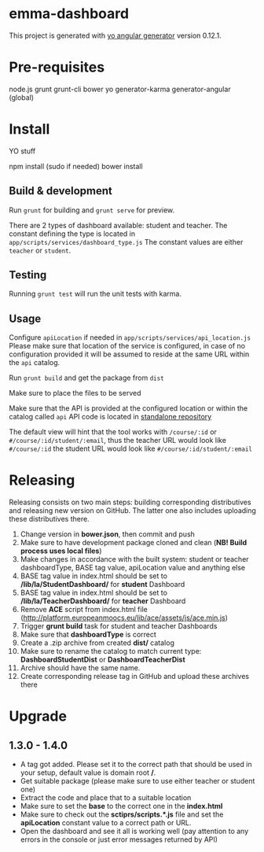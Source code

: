 # emma-dashboard

This project is generated with [yo angular generator](https://github.com/yeoman/generator-angular)
version 0.12.1.

# Pre-requisites

node.js
grunt grunt-cli bower yo generator-karma generator-angular (global)

# Install

YO stuff

npm install (sudo if needed)
bower install

## Build & development

Run `grunt` for building and `grunt serve` for preview.

There are 2 types of dashboard available: student and teacher.
The constant defining the type is located in `app/scripts/services/dashboard_type.js`
The constant values are either `teacher` or `student`.

## Testing

Running `grunt test` will run the unit tests with karma.

## Usage

Configure `apiLocation` if needed in `app/scripts/services/api_location.js`
Please make sure that location of the service is configured, in case of no
configuration provided it will be assumed to reside at the same URL within the
`api` catalog.

Run `grunt build` and get the package from `dist`

Make sure to place the files to be served

Make sure that the API is provided at the configured location or within the
catalog called `api`
API code is located in [standalone repository](https://github.com/centre-for-educational-technology/EMMA_la_dash_API)

The default view will hint that the tool works with `/course/:id` or `#/course/:id/student/:email`,
thus the teacher URL would look like `#/course/:id`
the student URL would look like `#/course/:id/student/:email`

# Releasing

Releasing consists on two main steps: building corresponding distributives and releasing new version on GitHub. The latter one also includes uploading these distributives there.

1. Change version in **bower.json**, then commit and push
1. Make sure to have development package cloned and clean (**NB! Build process uses local files**)
1. Make changes in accordance with the built system: student or teacher dashboardType, BASE tag value, apiLocation value and anything else
  1. BASE tag value in index.html should be set to **/lib/la/StudentDashboard/** for **student** Dashboard
  1. BASE tag value in index.html should be set to **/lib/la/TeacherDashboard/** for **teacher** Dashboard
1. Remove **ACE** script from index.html file (http://platform.europeanmoocs.eu/lib/ace/assets/js/ace.min.js)
1. Trigger **grunt build** task for student and teacher Dashboards
  1. Make sure that **dashboardType** is correct
1. Create a .zip archive from created **dist/** catalog
  1. Make sure to rename the catalog to match current type: **DashboardStudentDist** or **DashboardTeacherDist**
  1. Archive should have the same name.
1. Create corresponding release tag in GitHub and upload these archives there

# Upgrade

## 1.3.0 - 1.4.0

* A <base> tag got added. Please set it to the correct path that should be used
in your setup, default value is domain root **/**.
* Get suitable package (please make sure to use either teacher or student one)
* Extract the code and place that to a suitable location
* Make sure to set the **base** to the correct one in the **index.html**
* Make sure to check out the **sctiprs/scripts.*.js** file and set the
**apiLocation** constant value to a correct path or URL.
* Open the dashboard and see it all is working well (pay attention to any errors
  in the console or just error messages returned by API)
